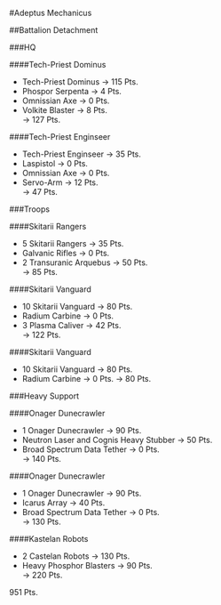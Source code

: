 #Adeptus Mechanicus

##Battalion Detachment

###HQ

####Tech-Priest Dominus   
- Tech-Priest Dominus -> 115 Pts.  
- Phospor Serpenta -> 4 Pts.  
- Omnissian Axe -> 0 Pts.  
- Volkite Blaster -> 8 Pts.  
-> 127 Pts.  

####Tech-Priest Enginseer   
- Tech-Priest Enginseer -> 35 Pts.  
- Laspistol -> 0 Pts.  
- Omnissian Axe -> 0 Pts.  
- Servo-Arm -> 12 Pts.  
-> 47 Pts.  

###Troops

####Skitarii Rangers  
- 5 Skitarii Rangers -> 35 Pts.  
- Galvanic Rifles -> 0 Pts.  
- 2 Transuranic Arquebus -> 50 Pts.  
-> 85 Pts.  

####Skitarii Vanguard  
- 10 Skitarii Vanguard -> 80 Pts.  
- Radium Carbine -> 0 Pts.  
- 3 Plasma Caliver -> 42 Pts.  
-> 122 Pts.  

####Skitarii Vanguard  
- 10 Skitarii Vanguard -> 80 Pts.  
- Radium Carbine -> 0 Pts. 
-> 80 Pts.  

###Heavy Support  

####Onager Dunecrawler  
- 1 Onager Dunecrawler -> 90 Pts.  
- Neutron Laser and Cognis Heavy Stubber -> 50 Pts.  
- Broad Spectrum Data Tether -> 0 Pts.  
-> 140 Pts.  

####Onager Dunecrawler  
- 1 Onager Dunecrawler -> 90 Pts.  
- Icarus Array -> 40 Pts.  
- Broad Spectrum Data Tether -> 0 Pts.  
-> 130 Pts.  

####Kastelan Robots  
- 2 Castelan Robots -> 130 Pts.  
- Heavy Phosphor Blasters -> 90 Pts.  
-> 220 Pts.  

951 Pts.
